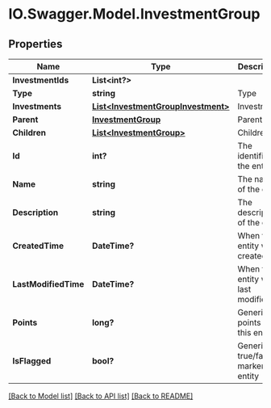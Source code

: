 # IO.Swagger.Model.InvestmentGroup
## Properties

Name | Type | Description | Notes
------------ | ------------- | ------------- | -------------
**InvestmentIds** | **List&lt;int?&gt;** |  | [optional] 
**Type** | **string** | Type | [optional] 
**Investments** | [**List&lt;InvestmentGroupInvestment&gt;**](InvestmentGroupInvestment.md) | Investments | [optional] 
**Parent** | [**InvestmentGroup**](InvestmentGroup.md) | Parent | [optional] 
**Children** | [**List&lt;InvestmentGroup&gt;**](InvestmentGroup.md) | Children | [optional] 
**Id** | **int?** | The identifier of the entity | [optional] 
**Name** | **string** | The name of the entity | [optional] 
**Description** | **string** | The description of the entity | [optional] 
**CreatedTime** | **DateTime?** | When the entity was created | [optional] 
**LastModifiedTime** | **DateTime?** | When the entity was last modified | [optional] 
**Points** | **long?** | Generic points for this entity | [optional] 
**IsFlagged** | **bool?** | Generic true/false marker for entity | [optional] 

[[Back to Model list]](../README.md#documentation-for-models) [[Back to API list]](../README.md#documentation-for-api-endpoints) [[Back to README]](../README.md)

